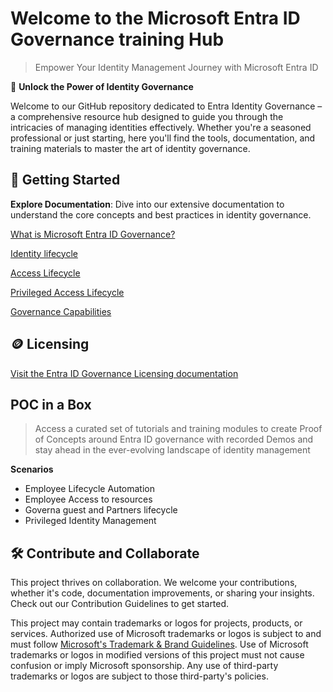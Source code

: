 # Welcome to the Microsoft Entra ID Governance training Hub

> Empower Your Identity Management Journey with Microsoft Entra ID

🔐 **Unlock the Power of Identity Governance** 

Welcome to our GitHub repository dedicated to Entra Identity Governance – a comprehensive resource hub designed to guide you through the intricacies of managing identities effectively. Whether you're a seasoned professional or just starting, here you'll find the tools, documentation, and training materials to master the art of identity governance.

## 🚀 Getting Started

 **Explore Documentation**: Dive into our extensive documentation to understand the core concepts and best practices in identity governance.

[What is Microsoft Entra ID Governance?](https://learn.microsoft.com/en-us/entra/id-governance/identity-governance-overview)

[Identity lifecycle](https://learn.microsoft.com/en-us/entra/id-governance/identity-governance-overview#identity-lifecycle)

[Access Lifecycle](https://learn.microsoft.com/en-us/entra/id-governance/identity-governance-overview#access-lifecycle)

[Privileged Access Lifecycle ](https://learn.microsoft.com/en-us/entra/id-governance/identity-governance-overview#privileged-access-lifecycle)

[Governance Capabilities](https://learn.microsoft.com/en-us/entra/id-governance/identity-governance-overview#governance-capabilities-in-other-microsoft-entra-features) 

## 🪙 Licensing

[Visit the Entra ID Governance Licensing documentation](https://learn.microsoft.com/en-us/entra/id-governance/licensing-fundamentals )



## POC in a Box  

> Access a curated set of tutorials and training modules to create Proof of Concepts around Entra ID governance with recorded Demos and stay ahead in the ever-evolving landscape of identity management

 **Scenarios** 

- Employee Lifecycle Automation
- Employee Access to resources
- Governa guest and Partners lifecycle
- Privileged Identity Management 


## 🛠️ Contribute and Collaborate
This project thrives on collaboration. We welcome your contributions, whether it's code, documentation improvements, or sharing your insights. Check out our Contribution Guidelines to get started.

This project may contain trademarks or logos for projects, products, or services. Authorized use of Microsoft 
trademarks or logos is subject to and must follow 
[Microsoft's Trademark & Brand Guidelines](https://www.microsoft.com/en-us/legal/intellectualproperty/trademarks/usage/general).
Use of Microsoft trademarks or logos in modified versions of this project must not cause confusion or imply Microsoft sponsorship.
Any use of third-party trademarks or logos are subject to those third-party's policies.
